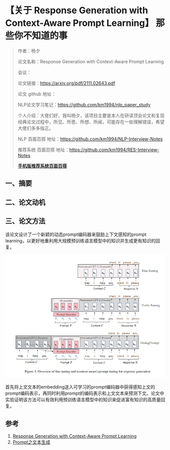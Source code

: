 # 【关于 Response Generation with Context-Aware Prompt Learning】 那些你不知道的事

> 作者：杨夕
> 
> 论文名称：Response Generation with Context-Aware Prompt Learning
> 
> 会议：
> 
> 论文链接：https://arxiv.org/pdf/2111.02643.pdf
> 
> 论文 github 地址：
> 
> NLP论文学习笔记：https://github.com/km1994/nlp_paper_study
> 
> 个人介绍：大佬们好，我叫杨夕，该项目主要是本人在研读顶会论文和复现经典论文过程中，所见、所思、所想、所闻，可能存在一些理解错误，希望大佬们多多指正。
> 
> NLP 百面百搭 地址：https://github.com/km1994/NLP-Interview-Notes
> 
> 推荐系统 百面百搭 地址：https://github.com/km1994/RES-Interview-Notes
> 
> **[手机版推荐系统百面百搭](https://mp.weixin.qq.com/s/b_KBT6rUw09cLGRHV_EUtw)**

## 一、摘要

## 二、论文动机

## 三、论文方法

该论文设计了一个新颖的动态prompt编码器来鼓励上下文感知的prompt learning，以更好地重利用大规模预训练语言模型中的知识并生成更有知识的回复。

![](img/微信截图_20221231092059.png)

首先将上文文本的embedding送入可学习的prompt编码器中获得感知上文的prompt编码表示，再同时利用prompt的编码表示和上文文本来预测下文。论文中实验证明该方法可以有效利用预训练语言模型中的知识来促进富有知识的高质量回复。

## 参考

1. [Response Generation with Context-Aware Prompt Learning](https://arxiv.org/pdf/2111.02643.pdf)
2. [Prompt之文本生成](https://zhuanlan.zhihu.com/p/521512441)




